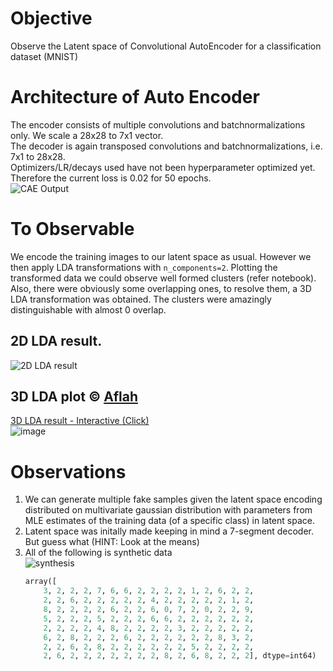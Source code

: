 # Objective
Observe the Latent space of Convolutional AutoEncoder for a classification dataset (MNIST)

# Architecture of Auto Encoder
The encoder consists of multiple convolutions and batchnormalizations only. We scale a 28x28 to 7x1 vector.  
The decoder is again transposed convolutions and batchnormalizations, i.e. 7x1 to 28x28.  
Optimizers/LR/decays used have not been hyperparameter optimized yet. Therefore the current loss is 0.02 for 50 epochs.  
![CAE Output](https://github.com/Anindya-Prithvi/MNIST_CNNLatentSpace/blob/main/assets/CAEresult.png)

# To Observable
We encode the training images to our latent space as usual. However we then apply LDA transformations with `n_components=2`. Plotting the transformed data we could observe well formed clusters (refer notebook). Also, there were obviously some overlapping ones, to resolve them, a 3D LDA transformation was obtained. The clusters were amazingly distinguishable with almost 0 overlap.  
## 2D LDA result.  
![2D LDA result](https://github.com/Anindya-Prithvi/MNIST_CNNLatentSpace/blob/main/assets/LDA2.png)
## 3D LDA plot © [Aflah](https://github.com/aflah02/)  
[3D LDA result - Interactive (Click)](https://anindya-prithvi.github.io/filehost/plotlypage.html)  
![image](https://user-images.githubusercontent.com/29653551/169578739-40f9c343-d80b-4479-855b-9a4d4062adc5.png)


# Observations
1. We can generate multiple fake samples given the latent space encoding distributed on multivariate gaussian distribution with parameters from MLE estimates of the training data (of a specific class) in latent space. 
2. Latent space was initally made keeping in mind a 7-segment decoder. But guess what (HINT: Look at the means)
3. All of the following is synthetic data  
   ![synthesis](https://github.com/Anindya-Prithvi/MNIST_CNNLatentSpace/blob/main/assets/synthetic.png)  
   ```py
   array([
       3, 2, 2, 2, 7, 6, 6, 2, 2, 2, 2, 1, 2, 6, 2, 2, 
       2, 2, 6, 2, 2, 2, 2, 2, 4, 2, 2, 2, 2, 2, 1, 2, 
       8, 2, 2, 2, 2, 6, 2, 2, 6, 0, 7, 2, 0, 2, 2, 9, 
       5, 2, 2, 2, 5, 2, 2, 2, 6, 6, 2, 2, 2, 2, 2, 2, 
       2, 2, 2, 2, 4, 8, 2, 2, 2, 2, 3, 2, 2, 2, 2, 2, 
       6, 2, 8, 2, 2, 2, 6, 2, 2, 2, 2, 2, 2, 8, 3, 2, 
       2, 2, 6, 2, 8, 2, 2, 2, 2, 2, 2, 5, 2, 2, 2, 2, 
       2, 6, 2, 2, 2, 2, 2, 2, 2, 8, 2, 6, 8, 2, 2, 2], dtype=int64)
